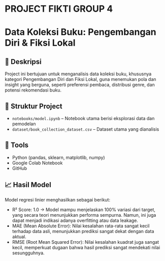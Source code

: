 # PROJECT FIKTI GROUP 4

# Data Koleksi Buku: Pengembangan Diri & Fiksi Lokal

## 📌 Deskripsi

Project ini bertujuan untuk menganalisis data koleksi buku, khususnya kategori Pengembangan Diri dan Fiksi Lokal, guna menemukan pola dan insight yang berguna, seperti preferensi pembaca, distribusi genre, dan potensi rekomendasi buku.

## 📁 Struktur Project

- `notebooks/model.ipynb` – Notebook utama berisi eksplorasi data dan pemodelan
- `dataset/book_collection_dataset.csv` – Dataset utama yang dianalisis

## 🧰 Tools

- Python (pandas, sklearn, matplotlib, numpy)
- Google Colab Notebook
- GitHub

## 📈 Hasil Model

Model regresi linier menghasilkan sebagai berikut:

- R² Score: 1.0 → Model mampu menjelaskan 100% variasi dari target, yang secara teori menunjukkan performa sempurna. Namun, ini juga dapat menjadi indikasi adanya overfitting atau data leakage.
- MAE (Mean Absolute Error): Nilai kesalahan rata-rata sangat kecil terhadap data asli, menunjukkan prediksi sangat dekat dengan data aktual.
- RMSE (Root Mean Squared Error): Nilai kesalahan kuadrat juga sangat kecil, memperkuat dugaan bahwa hasil prediksi sangat mendekati nilai sesungguhnya.
